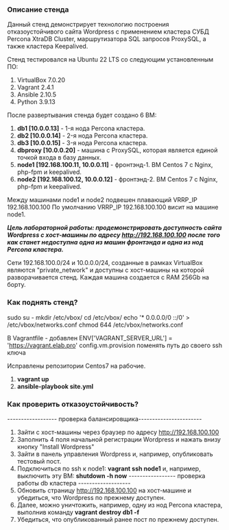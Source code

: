 ### Описание стенда

Данный стенд демонстрирует технологию построения отказоустойчивого сайта Wordpress с применением кластера СУБД Percona XtraDB Cluster, маршрутизатора SQL запросов ProxySQL, а также кластера Keepalived. 

Стенд тестировался на Ubuntu 22 LTS со следующим установленным ПО:

1. VirtualBox 7.0.20
2. Vagrant 2.4.1
3. Ansible 2.10.5
4. Python 3.9.13

После развертывания стенда будет создано 6 ВМ:

1. **db1 [10.0.0.13]** - 1-я нода Percona кластера. 
2. **db2 [10.0.0.14]** - 2-я нода Percona кластера. 
3. **db3 [10.0.0.15]** - 3-я нода Percona кластера.
4. **dbproxy [10.0.0.20]** - машина с ProxySQL, которая является единой точкой входа в базу данных.
5. **node1 [192.168.100.11, 10.0.0.11]** - фронтэнд-1. ВМ Centos 7 с Nginx, php-fpm и keepalived. 
6. **node2 [192.168.100.12, 10.0.0.12]** - фронтэнд-2. ВМ Centos 7 с Nginx, php-fpm и keepalived.

Между машинами node1 и node2 подвешен плавающий VRRP_IP 192.168.100.100 По умолчанию VRRP_IP 192.168.100.100 висит на машине node1.


***Цель лабораторной работы: продемонстрировать доступность сайта Wordpress с хост-машины по адресу http://192.168.100.100 после того как станет недоступна одна из машин фронтэнда и одна из нод Percona кластера.***


Сети 192.168.100.0/24 и 10.0.0.0/24, созданные в рамках VirtualBox являются "private_network" и доступны с хост-машины на которой разворачивается стенд. Каждая машина создается с RAM 256Gb на борту.

### Как поднять стенд?

sudo su -
mkdir /etc/vbox/
cd /etc/vbox/
echo '* 0.0.0.0/0 ::/0' > /etc/vbox/networks.conf
chmod 644 /etc/vbox/networks.conf

В Vagrantfile - добавлен
ENV['VAGRANT_SERVER_URL'] = 'https://vagrant.elab.pro'
config.vm.provision 
поменять путь до своего ssh ключа

Исправлены репозитории Centos7 на рабочие.

1. **vagrant up**
2. **ansible-playbook site.yml**

### Как проверить отказоустойчивость?
------------------ проверка балансировщика-----------------------
1. Зайти с хост-машины через браузер по адресу http://192.168.100.100
2. Заполнить 4 поля начальной регистрации Wordpress и нажать внизу кнопку "Install Wordpress"
3. Зайти в панель управления Wordpress и, например, опубликовать тестовый пост.
4. Подключиться по ssh к node1: **vagrant ssh node1** и, например, выключить эту ВМ: **shutdown -h now**
----------------- проверка работы db кластера -------------------
5. Обновить страницу http://192.168.100.100 на хост-машине и убедиться, что Wordpress по прежнему доступен.
6. Далее, можно уничтожить, например, одну из нод Percona кластера, выполнив команду **vagrant destroy db1 -f**
7. Убедиться, что опубликованный ранее пост по прежнему доступен.

